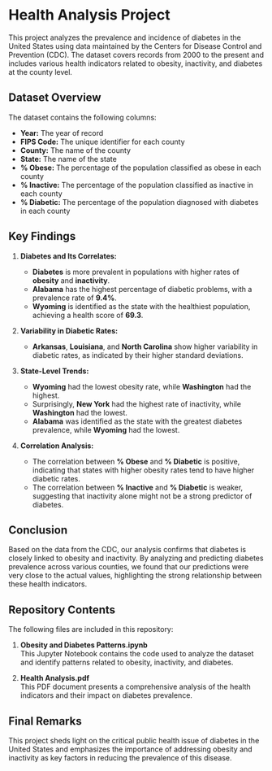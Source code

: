 # Health Analysis Project

This project analyzes the prevalence and incidence of diabetes in the United States using data maintained by the Centers for Disease Control and Prevention (CDC). The dataset covers records from 2000 to the present and includes various health indicators related to obesity, inactivity, and diabetes at the county level.

## Dataset Overview

The dataset contains the following columns:
- **Year:** The year of record
- **FIPS Code:** The unique identifier for each county
- **County:** The name of the county
- **State:** The name of the state
- **% Obese:** The percentage of the population classified as obese in each county
- **% Inactive:** The percentage of the population classified as inactive in each county
- **% Diabetic:** The percentage of the population diagnosed with diabetes in each county

## Key Findings

1. **Diabetes and Its Correlates:**
   - **Diabetes** is more prevalent in populations with higher rates of **obesity** and **inactivity**.
   - **Alabama** has the highest percentage of diabetic problems, with a prevalence rate of **9.4%**.
   - **Wyoming** is identified as the state with the healthiest population, achieving a health score of **69.3**.

2. **Variability in Diabetic Rates:**
   - **Arkansas**, **Louisiana**, and **North Carolina** show higher variability in diabetic rates, as indicated by their higher standard deviations.

3. **State-Level Trends:**
   - **Wyoming** had the lowest obesity rate, while **Washington** had the highest.
   - Surprisingly, **New York** had the highest rate of inactivity, while **Washington** had the lowest.
   - **Alabama** was identified as the state with the greatest diabetes prevalence, while **Wyoming** had the lowest.

4. **Correlation Analysis:**
   - The correlation between **% Obese** and **% Diabetic** is positive, indicating that states with higher obesity rates tend to have higher diabetic rates.
   - The correlation between **% Inactive** and **% Diabetic** is weaker, suggesting that inactivity alone might not be a strong predictor of diabetes.

## Conclusion

Based on the data from the CDC, our analysis confirms that diabetes is closely linked to obesity and inactivity. By analyzing and predicting diabetes prevalence across various counties, we found that our predictions were very close to the actual values, highlighting the strong relationship between these health indicators.

## Repository Contents

The following files are included in this repository:
1. **Obesity and Diabetes Patterns.ipynb**  
   This Jupyter Notebook contains the code used to analyze the dataset and identify patterns related to obesity, inactivity, and diabetes.
   
2. **Health Analysis.pdf**  
   This PDF document presents a comprehensive analysis of the health indicators and their impact on diabetes prevalence.


## Final Remarks

This project sheds light on the critical public health issue of diabetes in the United States and emphasizes the importance of addressing obesity and inactivity as key factors in reducing the prevalence of this disease.
